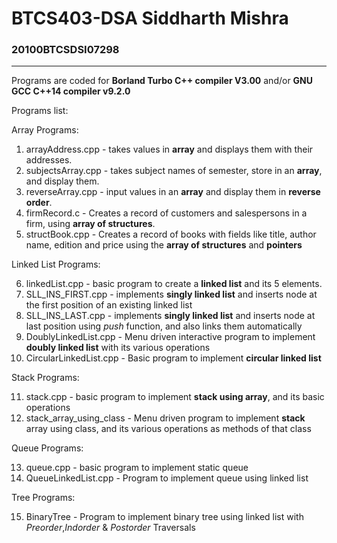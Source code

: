 # BTCS403-DSA Siddharth Mishra
<h3>20100BTCSDSI07298 </h3> <hr>

Programs are coded for **Borland Turbo C++ compiler V3.00** and/or **GNU GCC C++14 compiler v9.2.0**

Programs list: 

Array Programs: 

1. arrayAddress.cpp - takes values in **array** and displays them with their addresses.
2. subjectsArray.cpp - takes subject names of semester, store in an **array**, and display them.
3. reverseArray.cpp - input values in an **array** and display them in **reverse order**.
4. firmRecord.c - Creates a record of customers and salespersons in a firm, using **array of structures**.
5. structBook.cpp - Creates a record of books with fields like title, author name, edition and price using the **array of structures** and **pointers**

Linked List Programs: 

6. linkedList.cpp - basic program to create a **linked list** and its 5 elements.
7. SLL_INS_FIRST.cpp - implements **singly linked list** and inserts node at the first position of an existing linked list
8. SLL_INS_LAST.cpp - implements **singly linked list** and inserts node at last position using _push_ function, and also links them automatically
9. DoublyLinkedList.cpp - Menu driven interactive program to implement **doubly linked list** with its various operations
10. CircularLinkedList.cpp - Basic program to implement **circular linked list**

Stack Programs: 

11. stack.cpp - basic program to implement **stack using array**, and its basic operations
12. stack_array_using_class - Menu driven program to implement **stack** array using class, and its various operations as methods of that class

Queue Programs:

13. queue.cpp - basic program to implement static queue
14. QueueLinkedList.cpp - Program to implement queue using linked list

Tree Programs:

15. BinaryTree - Program to implement binary tree using linked list with _Preorder_,_Indorder_ & _Postorder_ Traversals

